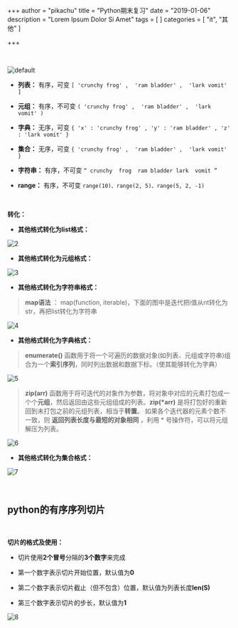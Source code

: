 +++
author = "pikachu"
title = "Python期末复习"
date = "2019-01-06"
description = "Lorem Ipsum Dolor Si Amet"
tags = [
]
categories = [
    "it", "其他"
]

+++


&nbsp;

![default](https://user-images.githubusercontent.com/38284818/50725805-526c8900-113e-11e9-9a4e-1f154620b12f.JPG)

- **列表：** 有序，可变
`[ 'crunchy frog' ,  'ram bladder' ,  'lark vomit' ]`

- **元组：** 有序，不可变
`( 'crunchy frog' ,  'ram bladder' ,  'lark vomit' )`

- **字典：** 无序，可变
`{ 'x' : 'crunchy frog' , 'y' : 'ram bladder' , 'z' : 'lark vomit' }`

- **集合：** 无序，可变
`{ 'crunchy frog' ,  'ram bladder' ,  'lark vomit' }`

- **字符串：** 有序，不可变
`“ crunchy  frog  ram bladder lark  vomit ”`

- **range：** 有序，不可变
`range(10)、range(2, 5)、range(5, 2, -1)`

&nbsp;

**转化：**

- **其他格式转化为list格式：**

![2](https://user-images.githubusercontent.com/38284818/50725829-171e8a00-113f-11e9-9506-78d0719e32bc.png)

- **其他格式转化为元组格式：**

![3](https://user-images.githubusercontent.com/38284818/50725848-695fab00-113f-11e9-9a84-816394eebdb1.png)

- **其他格式转化为字符串格式：** 

> **map语法** ： map(function, iterable)，下面的图中是迭代把i值从nt转化为str，再把list转化为字符串

![4](https://user-images.githubusercontent.com/38284818/50725852-7b414e00-113f-11e9-9e5c-d5b3529aa7ff.png)

- **其他格式转化为字典格式：**

> **enumerate()** 函数用于将一个可遍历的数据对象(如列表、元组或字符串)组合为一个**索引序列**，同时列出数据和数据下标。（使其能够转化为字典）

![5](https://user-images.githubusercontent.com/38284818/50725862-ae83dd00-113f-11e9-9c27-7704f0995834.png)

> **zip(arr)** 函数用于将可迭代的对象作为参数，将对象中对应的元素打包成一个个**元组**，然后返回由这些元组组成的列表。<b>zip(*arr)</b> 是将打包好的重新回到未打包之前的元组列表，相当于**转置**。
如果各个迭代器的元素个数不一致，则 **返回列表长度与最短的对象相同** ，利用 * 号操作符，可以将元组解压为列表。

![6](https://user-images.githubusercontent.com/38284818/50726315-44226b00-1146-11e9-9e2f-c1e1b0483984.png)

- **其他格式转化为集合格式：**

![7](https://user-images.githubusercontent.com/38284818/50726406-957f2a00-1147-11e9-8782-4c4437d10c39.png)

&nbsp;
&nbsp;

## python的有序序列切片

&nbsp;

**切片的格式及使用：**

- 切片使用**2个冒号**分隔的**3个数字**来完成

- 第一个数字表示切片开始位置，默认值为**0**

- 第二个数字表示切片截止（但不包含）位置，默认值为列表长度**len(S)**

- 第三个数字表示切片的步长，默认值为**1**

![8](https://user-images.githubusercontent.com/38284818/50726650-168bf080-114b-11e9-96b4-b7eacacbd591.png)
